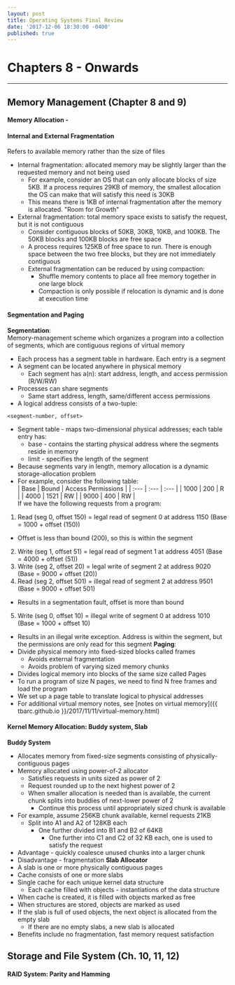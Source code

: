 ```yaml
---
layout: post
title: Operating Systems Final Review
date: '2017-12-06 18:30:00 -0400'
published: true
---
```

# Chapters 8 - Onwards
---
## Memory Management (Chapter 8 and 9)

#### Memory Allocation -

#### Internal and External Fragmentation
Refers to available memory rather than the size of files
* Internal fragmentation: allocated memory may be slightly larger than the requested memory and not being used
  * For example, consider an OS that can only allocate blocks of size 5KB. If a process requires 29KB of memory, the smallest allocation the OS can make that will satisfy this need is 30KB
  * This means there is 1KB of internal fragmentation after the memory is allocated. "Room for Growth"
* External fragmentation: total memory space exists to satisfy the request, but it is not contiguous
  * Consider contiguous blocks of 50KB, 30KB, 10KB, and 100KB. The 50KB blocks and 100KB blocks are free space
  * A process requires 125KB of free space to run. There is enough space between the two free blocks, but they are not immediately contiguous
  * External fragmentation can be reduced by using compaction:
    * Shuffle memory contents to place all free memory together in one large block
    * Compaction is only possible if relocation is dynamic and is done at execution time

#### Segmentation and Paging
**Segmentation**:  
Memory-management scheme which organizes a program into a collection of segments, which are contiguous regions of virtual memory
* Each process has a segment table in hardware. Each entry is a segment
* A segment can be located anywhere in physical memory
  * Each segment has a(n): start address, length, and access permission (R/W/RW)
* Processes can share segments
  * Same start address, length, same/different access permissions
* A logical address consists of a two-tuple:  
```
<segment-number, offset>  
```  
* Segment table - maps two-dimensional physical addresses; each table entry has:
  * base - contains the starting physical address where the segments reside in memory
  * limit - specifies the length of the segment
* Because segments vary in length, memory allocation is a dynamic storage-allocation problem
* For example, consider the following table:  
| Base | Bound | Access Permissions |
| :--- | :--- | :--- |
| 1000 | 200 | R |
| 4000 | 1521 | RW |
| 9000 | 400 | RW |  
If we have the following requests from a program:
1. Read (seg 0, offset 150) = legal read of segment 0 at address 1150 (Base = 1000 + offset (150))
  * Offset is less than bound (200), so this is within the segment
2. Write (seg 1, offset 51) = legal read of segment 1 at address 4051 (Base = 4000 + offset (51))
3. Write (seg 2, offset 20) = legal write of segment 2 at address 9020 (Base = 9000 + offset (20))
4. Read (seg 2, offset 501) = illegal read of segment 2 at address 9501 (Base = 9000 + offset 501)
  * Results in a segmentation fault, offset is more than bound
5. Write (seg 0, offset 10) = illegal write of segment 0 at address 1010 (Base = 1000 + offset 10)
  * Results in an illegal write exception. Address is within the segment, but the permissions are only read for this segment
**Paging**:  
* Divide physical memory into fixed-sized blocks called frames
  * Avoids external fragmentation
  * Avoids problem of varying sized memory chunks
* Divides logical memory into blocks of the same size called Pages
* To run a program of size N pages, we need to find N free frames and load the program
* We set up a page table to translate logical to physical addresses
* For additional virtual memory notes, see [notes on virtual memory]({{ tbarc.github.io }}/2017/11/11/virtual-memory.html)

#### Kernel Memory Allocation: Buddy system, Slab
**Buddy System**
* Allocates memory from fixed-size segments consisting of physically-contiguous pages
* Memory allocated using power-of-2 allocator
  * Satisfies requests in units sized as power of 2
  * Request rounded up to the next highest power of 2
  * When smaller allocation is needed than is available, the current chunk splits into buddies of next-lower power of 2
    * Continue this process until appropriately sized chunk is available
* For example, assume 256KB chunk available, kernel requests 21KB
  * Split into A1 and A2 of 128KB each
    * One further divided into B1 and B2 of 64KB
      * One further into C1 and C2 of 32 KB each, one is used to satisfy the request
* Advantage - quickly coalesce unused chunks into a larger chunk
* Disadvantage - fragmentation
**Slab Allocator**  
* A slab is one or more physically contiguous pages
* Cache consists of one or more slabs
* Single cache for each unique kernel data structure
  * Each cache filled with objects - instantiations of the data structure
* When cache is created, it is filled with objects marked as free
* When structures are stored, objects are marked as used
* If the slab is full of used objects, the next object is allocated from the empty slab
  * If there are no empty slabs, a new slab is allocated
* Benefits include no fragmentation, fast memory request satisfaction

## Storage and File System (Ch. 10, 11, 12)

#### RAID System: Parity and Hamming
